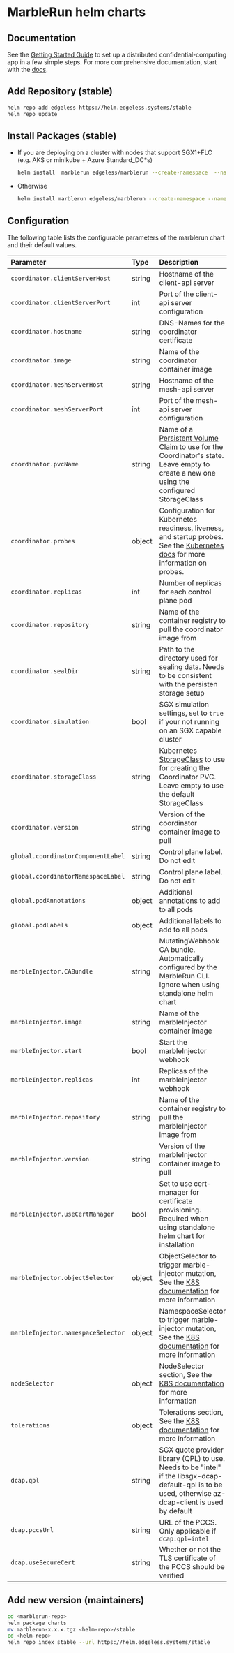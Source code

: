 # MarbleRun helm charts

## Documentation

See the [Getting Started Guide](https://docs.edgeless.systems/marblerun/getting-started/quickstart) to set up a distributed confidential-computing app in a few simple steps.
For more comprehensive documentation, start with the [docs](https://docs.edgeless.systems/marblerun).

## Add Repository (stable)

```bash
helm repo add edgeless https://helm.edgeless.systems/stable
helm repo update
```

## Install Packages (stable)

* If you are deploying on a cluster with nodes that support SGX1+FLC (e.g. AKS or minikube + Azure Standard_DC*s)

    ```bash
    helm install  marblerun edgeless/marblerun --create-namespace  --namespace marblerun
    ```

* Otherwise

    ```bash
    helm install marblerun edgeless/marblerun --create-namespace --namespace marblerun --set coordinator.resources=null --set coordinator.simulation=1 --set tolerations=null
    ```

## Configuration

The following table lists the configurable parameters of the marblerun chart and
their default values.

| Parameter                                    | Type           | Description    | Default                              |
|:---------------------------------------------|:---------------|:---------------|:-------------------------------------|
| `coordinator.clientServerHost`               | string         | Hostname of the client-api server | `"0.0.0.0"` |
| `coordinator.clientServerPort`               | int            | Port of the client-api server configuration | `4433` |
| `coordinator.hostname`                       | string         | DNS-Names for the coordinator certificate | `"localhost"` |
| `coordinator.image`                          | string         | Name of the coordinator container image | `"coordinator"` |
| `coordinator.meshServerHost`                 | string         | Hostname of the mesh-api server | `"0.0.0.0"` |
| `coordinator.meshServerPort`                 | int            | Port of the mesh-api server configuration | `2001` |
| `coordinator.pvcName`                        | string         | Name of a [Persistent Volume Claim](https://kubernetes.io/docs/concepts/storage/persistent-volumes/) to use for the Coordinator's state. Leave empty to create a new one using the configured StorageClass | |
| `coordinator.probes`                         | object         | Configuration for Kubernetes readiness, liveness, and startup probes. See the [Kubernetes docs](https://kubernetes.io/docs/tasks/configure-pod-container/configure-liveness-readiness-startup-probes/) for more information on probes. | `{"probes":{"readiness":{"failureThreshold":7,"periodSeconds":60,"timeoutSeconds":15},"liveness":{"failureThreshold":3,"periodSeconds":60,"timeoutSeconds":15},"startup":{"failureThreshold":3,"periodSeconds":2,"timeoutSeconds":15}}}` |
| `coordinator.replicas`                       | int            | Number of replicas for each control plane pod | `1` |
| `coordinator.repository`                     | string         | Name of the container registry to pull the coordinator image from | `"ghcr.io/edgelesssys/marblerun"` |
| `coordinator.sealDir`                        | string         | Path to the directory used for sealing data. Needs to be consistent with the persisten storage setup | `"/coordinator/data/"` |
| `coordinator.simulation`                     | bool           | SGX simulation settings, set to `true` if your not running on an SGX capable cluster | `false` |
| `coordinator.storageClass`                   | string         | Kubernetes [StorageClass](https://kubernetes.io/docs/concepts/storage/storage-classes/) to use for creating the Coordinator PVC. Leave empty to use the default StorageClass | |
| `coordinator.version`                        | string         | Version of the coordinator container image to pull | `"v1.4.1"` |
| `global.coordinatorComponentLabel`           | string         | Control plane label. Do not edit | `"edgeless.systems/control-plane-component"` |
| `global.coordinatorNamespaceLabel`           | string         | Control plane label. Do not edit | `"edgeless.systems/control-plane-ns"` |
| `global.podAnnotations`                      | object         | Additional annotations to add to all pods | `{}`|
| `global.podLabels`                           | object         | Additional labels to add to all pods | `{}` |
| `marbleInjector.CABundle`                    | string         | MutatingWebhook CA bundle. Automatically configured by the MarbleRun CLI. Ignore when using standalone helm chart | `""` |
| `marbleInjector.image`                       | string         | Name of the marbleInjector container image | `"coordinator"` |
| `marbleInjector.start`                       | bool           | Start the marbleInjector webhook | `false` |
| `marbleInjector.replicas`                    | int            | Replicas of the marbleInjector webhook | `1` |
| `marbleInjector.repository`                  | string         | Name of the container registry to pull the marbleInjector image from | `"ghcr.io/edgelesssys/marblerun"` |
| `marbleInjector.version`                     | string         | Version of the marbleInjector container image to pull | `"v1.4.1"` |
| `marbleInjector.useCertManager`              | bool           | Set to use cert-manager for certificate provisioning. Required when using standalone helm chart for installation | `false` |
| `marbleInjector.objectSelector`              | object         | ObjectSelector to trigger marble-injector mutation, See the [K8S documentation](https://kubernetes.io/docs/reference/access-authn-authz/extensible-admission-controllers/#matching-requests-objectselector) for more information | `{matchExpressions:[{key:"marblerun/marbletype",operator:"Exists"}]}` |
| `marbleInjector.namespaceSelector`           | object         | NamespaceSelector to trigger marble-injector mutation, See the [K8S documentation](https://kubernetes.io/docs/reference/access-authn-authz/extensible-admission-controllers/#matching-requests-namespaceselector) for more information | `{}` |
| `nodeSelector`                               | object         | NodeSelector section, See the [K8S documentation](https://kubernetes.io/docs/concepts/configuration/assign-pod-node/#nodeselector) for more information | `{"beta.kubernetes.io/os": "linux"}` |
| `tolerations`                                | object         | Tolerations section, See the [K8S documentation](https://kubernetes.io/docs/concepts/scheduling-eviction/taint-and-toleration/) for more information | `{key:"sgx.intel.com/epc",operator:"Exists",effect:"NoSchedule"}` |
| `dcap.qpl`                                   | string         | SGX quote provider library (QPL) to use. Needs to be "intel" if the libsgx-dcap-default-qpl is to be used, otherwise az-dcap-client is used by default | `"azure"` |
| `dcap.pccsUrl`                               | string         | URL of the PCCS. Only applicable if `dcap.qpl=intel` | `"https://localhost:8081/sgx/certification/v3/"` |
| `dcap.useSecureCert`                         | string         | Whether or not the TLS certificate of the PCCS should be verified | `"TRUE"` |

## Add new version (maintainers)

```bash
cd <marblerun-repo>
helm package charts
mv marblerun-x.x.x.tgz <helm-repo>/stable
cd <helm-repo>
helm repo index stable --url https://helm.edgeless.systems/stable
```
